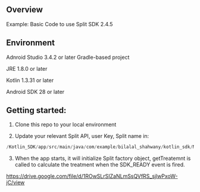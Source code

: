 ## Overview
Example: Basic Code to use Split SDK 2.4.5

## Environment
Adnroid Studio 3.4.2 or later Gradle-based project

JRE 1.8.0 or later

Kotlin 1.3.31 or later

Android SDK 28 or later

## Getting started:

1. Clone this repo to your local environment


2. Update your relevant Split API, user Key, Split name in:

``` kotlin
/Kotlin_SDK/app/src/main/java/com/example/bilalal_shahwany/kotlin_sdk/MainActivity.kt
```

3. When the app starts, it will initialize Split factory object, getTreatemnt is called to calculate the treatment when the SDK_READY event is fired.


https://drive.google.com/file/d/1ROwSLrSIZaNLmSsQVfRS_sjlwPxoW-jC/view